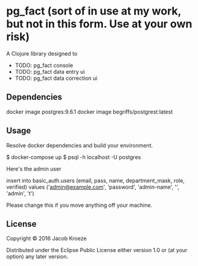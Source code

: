 # pg_fact (sort of in use at my work, but not in this form. Use at your own risk)

A Clojure library designed to
* TODO: pg_fact console
* TODO: pg_fact data entry ui
* TODO: pg_fact data correction ui

## Dependencies

docker image postgres:9.6.1
docker image begriffs/postgrest:latest

## Usage

Resolve docker dependencies and build your environment.

$ docker-compose up
$ psql -h localhost -U postgres

Here's the admin user

insert into basic_auth.users
 (email, pass, name, department_mask, role, verified)
values
 ('admin@example.com', 'password', 'admin-name', '', 'admin', 't')

Please change this if you move anything off your machine.

## License

Copyright © 2016 Jacob Kroeze

Distributed under the Eclipse Public License either version 1.0 or (at
your option) any later version.
